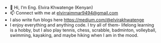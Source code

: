 - 👋 Hi, I’m Eng. Elvira Khwatenge (Kenyan)
- 📫 Connect with me at elvirraimmar9494@gmail.com
- I also write fun blogs here https://medium.com/@elvirakhwatenge 
- I enjoy everything and anything code. I try all of them- lifelong learning is a hobby, but I also play tennis, chess, scrabble, badminton, volleyball, swimming, kayaking, and maybe hiking when I am in the mood.

<!---
Ekhwatenge/Ekhwatenge is a ✨ special ✨ repository because its `README.md` (this file) appears on your GitHub profile.
You can click the Preview link to take a look at your changes.
--->
